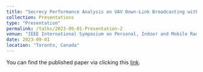 ```yaml
---
title: "Secrecy Performance Analysis on UAV Down-Link Broadcasting with a Full Duplex Receiver"
collection: Presentations
type: "Presentation"
permalink: /talks/2023-09-01-Presentation-2
venue: "IEEE International Symposium on Personal, Indoor and Mobile Radio Communications"
date: 2023-09-01
location: "Toronto, Canada"
---
```

You can find the published paper via clicking this [link](https://ieeexplore.ieee.org/document/10293850).